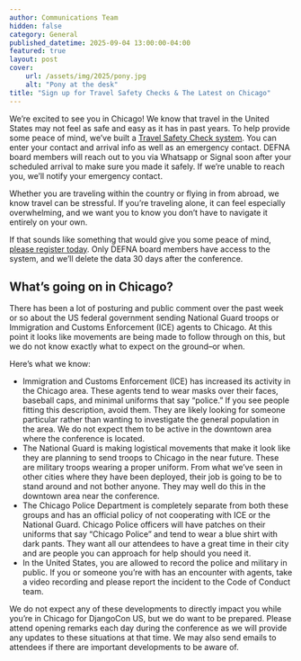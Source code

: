 ```yaml
---
author: Communications Team
hidden: false
category: General
published_datetime: 2025-09-04 13:00:00-04:00
featured: true
layout: post
cover:
    url: /assets/img/2025/pony.jpg
    alt: "Pony at the desk"
title: "Sign up for Travel Safety Checks & The Latest on Chicago"
---
```


We’re excited to see you in Chicago\! We know that travel in the United States may not feel as safe and easy as it has in past years. To help provide some peace of mind, we’ve built a [Travel Safety Check system](https://dcus-automation-prod.fly.dev/travel-safety/). You can enter your contact and arrival info as well as an emergency contact. DEFNA board members will reach out to you via Whatsapp or Signal soon after your scheduled arrival to make sure you made it safely. If we’re unable to reach you, we’ll notify your emergency contact.

Whether you are traveling within the country or flying in from abroad, we know travel can be stressful. If you’re traveling alone, it can feel especially overwhelming, and we want you to know you don’t have to navigate it entirely on your own.

If that sounds like something that would give you some peace of mind, [please register today](https://dcus-automation-prod.fly.dev/travel-safety/). Only DEFNA board members have access to the system, and we’ll delete the data 30 days after the conference.

## What’s going on in Chicago?

There has been a lot of posturing and public comment over the past week or so about the US federal government sending National Guard troops or Immigration and Customs Enforcement (ICE) agents to Chicago. At this point it looks like movements are being made to follow through on this, but we do not know exactly what to expect on the ground–or when.

Here’s what we know:

* Immigration and Customs Enforcement (ICE) has increased its activity in the Chicago area. These agents tend to wear masks over their faces, baseball caps, and minimal uniforms that say “police.” If you see people fitting this description, avoid them. They are likely looking for someone particular rather than wanting to investigate the general population in the area. We do not expect them to be active in the downtown area where the conference is located.  
* The National Guard is making logistical movements that make it look like they are planning to send troops to Chicago in the near future. These are military troops wearing a proper uniform. From what we’ve seen in other cities where they have been deployed, their job is going to be to stand around and not bother anyone. They may well do this in the downtown area near the conference.  
* The Chicago Police Department is completely separate from both these groups and has an official policy of not cooperating with ICE or the National Guard. Chicago Police officers will have patches on their uniforms that say “Chicago Police” and tend to wear a blue shirt with dark pants. They want all our attendees to have a great time in their city and are people you can approach for help should you need it.  
* In the United States, you are allowed to record the police and military in public. If you or someone you’re with has an encounter with agents, take a video recording and please report the incident to the Code of Conduct team.

We do not expect any of these developments to directly impact you while you’re in Chicago for DjangoCon US, but we do want to be prepared. Please attend opening remarks each day during the conference as we will provide any updates to these situations at that time. We may also send emails to attendees if there are important developments to be aware of.


